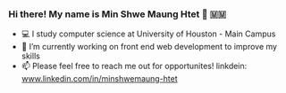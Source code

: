 ### Hi there! My name is Min Shwe Maung Htet 👋 :myanmar:
- 💻 I study computer science at University of Houston - Main Campus
- 🔭 I’m currently working on front end web development to improve my skills
- 📫 Please feel free to reach me out for opportunites! linkdein: www.linkedin.com/in/minshwemaung-htet




